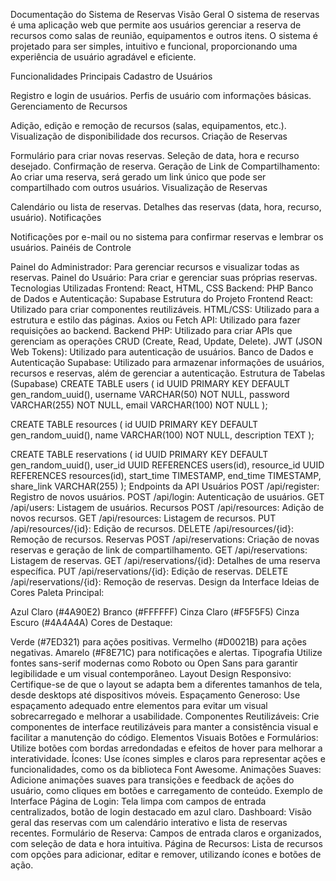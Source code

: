 Documentação do Sistema de Reservas
Visão Geral
O sistema de reservas é uma aplicação web que permite aos usuários gerenciar a reserva de recursos como salas de reunião, equipamentos e outros itens. O sistema é projetado para ser simples, intuitivo e funcional, proporcionando uma experiência de usuário agradável e eficiente.

Funcionalidades Principais
Cadastro de Usuários

Registro e login de usuários.
Perfis de usuário com informações básicas.
Gerenciamento de Recursos

Adição, edição e remoção de recursos (salas, equipamentos, etc.).
Visualização de disponibilidade dos recursos.
Criação de Reservas

Formulário para criar novas reservas.
Seleção de data, hora e recurso desejado.
Confirmação de reserva.
Geração de Link de Compartilhamento: Ao criar uma reserva, será gerado um link único que pode ser compartilhado com outros usuários.
Visualização de Reservas

Calendário ou lista de reservas.
Detalhes das reservas (data, hora, recurso, usuário).
Notificações

Notificações por e-mail ou no sistema para confirmar reservas e lembrar os usuários.
Painéis de Controle

Painel do Administrador: Para gerenciar recursos e visualizar todas as reservas.
Painel do Usuário: Para criar e gerenciar suas próprias reservas.
Tecnologias Utilizadas
Frontend: React, HTML, CSS
Backend: PHP
Banco de Dados e Autenticação: Supabase
Estrutura do Projeto
Frontend
React: Utilizado para criar componentes reutilizáveis.
HTML/CSS: Utilizado para a estrutura e estilo das páginas.
Axios ou Fetch API: Utilizado para fazer requisições ao backend.
Backend
PHP: Utilizado para criar APIs que gerenciam as operações CRUD (Create, Read, Update, Delete).
JWT (JSON Web Tokens): Utilizado para autenticação de usuários.
Banco de Dados e Autenticação
Supabase: Utilizado para armazenar informações de usuários, recursos e reservas, além de gerenciar a autenticação.
Estrutura de Tabelas (Supabase)
CREATE TABLE users (
id UUID PRIMARY KEY DEFAULT gen_random_uuid(),
username VARCHAR(50) NOT NULL,
password VARCHAR(255) NOT NULL,
email VARCHAR(100) NOT NULL
);

CREATE TABLE resources (
id UUID PRIMARY KEY DEFAULT gen_random_uuid(),
name VARCHAR(100) NOT NULL,
description TEXT
);

CREATE TABLE reservations (
id UUID PRIMARY KEY DEFAULT gen_random_uuid(),
user_id UUID REFERENCES users(id),
resource_id UUID REFERENCES resources(id),
start_time TIMESTAMP,
end_time TIMESTAMP,
share_link VARCHAR(255)
);
Endpoints da API
Usuários
POST /api/register: Registro de novos usuários.
POST /api/login: Autenticação de usuários.
GET /api/users: Listagem de usuários.
Recursos
POST /api/resources: Adição de novos recursos.
GET /api/resources: Listagem de recursos.
PUT /api/resources/{id}: Edição de recursos.
DELETE /api/resources/{id}: Remoção de recursos.
Reservas
POST /api/reservations: Criação de novas reservas e geração de link de compartilhamento.
GET /api/reservations: Listagem de reservas.
GET /api/reservations/{id}: Detalhes de uma reserva específica.
PUT /api/reservations/{id}: Edição de reservas.
DELETE /api/reservations/{id}: Remoção de reservas.
Design da Interface
Ideias de Cores
Paleta Principal:

Azul Claro (#4A90E2)
Branco (#FFFFFF)
Cinza Claro (#F5F5F5)
Cinza Escuro (#4A4A4A)
Cores de Destaque:

Verde (#7ED321) para ações positivas.
Vermelho (#D0021B) para ações negativas.
Amarelo (#F8E71C) para notificações e alertas.
Tipografia
Utilize fontes sans-serif modernas como Roboto ou Open Sans para garantir legibilidade e um visual contemporâneo.
Layout
Design Responsivo: Certifique-se de que o layout se adapta bem a diferentes tamanhos de tela, desde desktops até dispositivos móveis.
Espaçamento Generoso: Use espaçamento adequado entre elementos para evitar um visual sobrecarregado e melhorar a usabilidade.
Componentes Reutilizáveis: Crie componentes de interface reutilizáveis para manter a consistência visual e facilitar a manutenção do código.
Elementos Visuais
Botões e Formulários: Utilize botões com bordas arredondadas e efeitos de hover para melhorar a interatividade.
Ícones: Use ícones simples e claros para representar ações e funcionalidades, como os da biblioteca Font Awesome.
Animações Suaves: Adicione animações suaves para transições e feedback de ações do usuário, como cliques em botões e carregamento de conteúdo.
Exemplo de Interface
Página de Login: Tela limpa com campos de entrada centralizados, botão de login destacado em azul claro.
Dashboard: Visão geral das reservas com um calendário interativo e lista de reservas recentes.
Formulário de Reserva: Campos de entrada claros e organizados, com seleção de data e hora intuitiva.
Página de Recursos: Lista de recursos com opções para adicionar, editar e remover, utilizando ícones e botões de ação.
